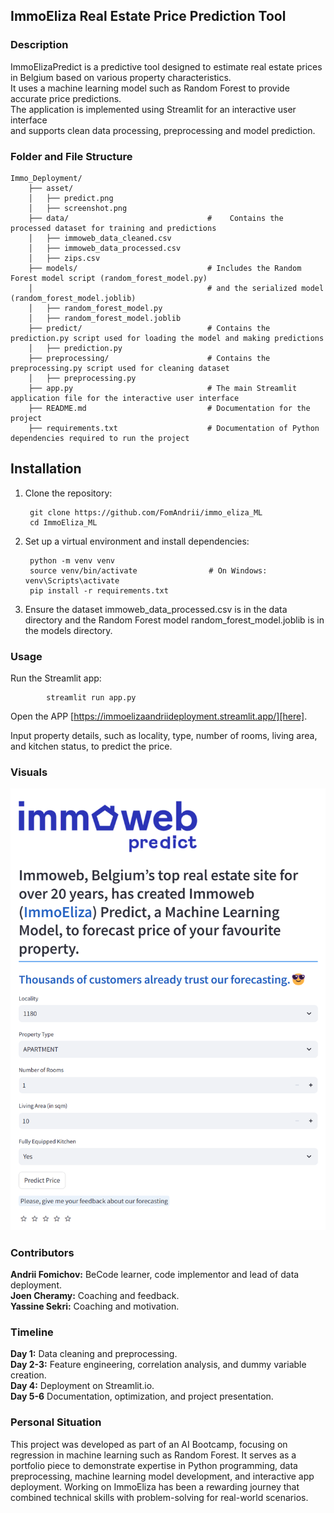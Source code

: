 ## **ImmoEliza Real Estate Price Prediction Tool**

### **Description**

ImmoElizaPredict is a predictive tool designed to estimate real estate prices in Belgium based on various property characteristics.  
It uses a machine learning model such as Random Forest to provide accurate price predictions.  
The application is implemented using Streamlit for an interactive user interface  
and supports clean data processing, preprocessing and model prediction.

### **Folder and File Structure**

```plaintext
Immo_Deployment/  
    ├── asset/   
    │   ├── predict.png    
    │   ├── screenshot.png     
    ├── data/                               #    Contains the processed dataset for training and predictions  
    │   ├── immoweb_data_cleaned.csv
    │   ├── immoweb_data_processed.csv
    │   ├── zips.csv
    ├── models/                             # Includes the Random Forest model script (random_forest_model.py)  
    │                                       # and the serialized model (random_forest_model.joblib)  
    │   ├── random_forest_model.py  
    │   ├── random_forest_model.joblib  
    ├── predict/                            # Contains the prediction.py script used for loading the model and making predictions  
    │   ├── prediction.py  
    ├── preprocessing/                      # Contains the preprocessing.py script used for cleaning dataset  
    │   ├── preprocessing.py  
    ├── app.py                              # The main Streamlit application file for the interactive user interface  
    ├── README.md                           # Documentation for the project  
    ├── requirements.txt                    # Documentation of Python dependencies required to run the project  
```

## **Installation**

1. Clone the repository:

        git clone https://github.com/FomAndrii/immo_eliza_ML  
        cd ImmoEliza_ML  

2. Set up a virtual environment and install dependencies:

        python -m venv venv  
        source venv/bin/activate                # On Windows: venv\Scripts\activate  
        pip install -r requirements.txt  

3. Ensure the dataset immoweb_data_processed.csv is in the data directory and the Random Forest model random_forest_model.joblib is in the models directory.

### **Usage**

Run the Streamlit app:

            streamlit run app.py

Open the APP [https://immoelizaandriideployment.streamlit.app/][here].

Input property details, such as locality, type, number of rooms, living area, and kitchen status, to predict the price.

### **Visuals**

**![The main page](<asset/screenshot.png>)**

### **Contributors**

**Andrii Fomichov:** BeCode learner, code implementor and lead of data deployment.  
**Joen Cheramy:** Coaching and feedback.  
**Yassine Sekri:**  Coaching and motivation.  

### **Timeline**

**Day 1:** Data cleaning and preprocessing.  
**Day 2-3:** Feature engineering, correlation analysis, and dummy variable creation.  
**Day 4:** Deployment on Streamlit.io.  
**Day 5-6** Documentation, optimization, and project presentation.  

### **Personal Situation**

This project was developed as part of an AI Bootcamp, focusing on regression in machine learning such as Random Forest. It serves as a portfolio piece to demonstrate expertise in Python programming, data preprocessing, machine learning model development, and interactive app deployment. Working on ImmoEliza has been a rewarding journey that combined technical skills with problem-solving for real-world scenarios.
